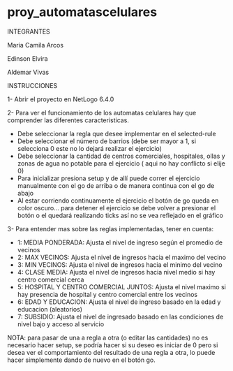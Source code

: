 # proy_automatascelulares

 INTEGRANTES 

Maria Camila Arcos

Edinson Elvira

Aldemar Vivas


INSTRUCCIONES 

1- Abrir el proyecto en NetLogo 6.4.0

2- Para ver el funcionamiento de los automatas celulares hay que comprender las diferentes caracteristicas.
  - Debe seleccionar la regla que desee implementar en el selected-rule
  - Debe seleccionar el número de barrios (debe ser mayor a 1, si selecciona 0 este no lo dejará realizar el ejercicio)
  - Debe seleccionar la cantidad de centros comerciales, hospitales, ollas y zonas de agua no potable para el ejercicio ( aqui no hay conflicto si elije 0)
  - Para inicializar presiona setup y de allí puede correr el ejercicio manualmente con el go de arriba o de manera continua con el go de abajo
  - Al estar corriendo continuamente el ejercicio el botón de go queda en color oscuro... para detener el ejercicio se debe volver a presionar el botón o el quedará realizando ticks así no se vea reflejado en el gráfico

3- Para entender mas sobre las reglas implementadas, tener en cuenta:
  - 1: MEDIA PONDERADA: Ajusta el nivel de ingreso según el promedio de vecinos
  - 2: MAX VECINOS: Ajusta el nivel de ingresos hacia el maximo del vecino
  - 3: MIN VECINOS: Ajusta el nivel de ingresos hacia el minimo del vecino
  - 4: CLASE MEDIA: Ajusta el nivel de ingresos hacia nivel medio si hay centro comercial cerca
  - 5: HOSPITAL Y CENTRO COMERCIAL JUNTOS: Ajusta el nivel maximo si hay presencia de hospital y centro comercial entre los vecinos
  - 6: EDAD Y EDUCACION: Ajusta el nivel de ingreso basado en la edad y educacion (aleatorios)
  - 7: SUBSIDIO: Ajusta el nivel de ingresado basado en las condiciones de nivel bajo y acceso al servicio

NOTA: para pasar de una a regla a otra (o editar las cantidades) no es necesario hacer setup, se podría hacer si su deseo es iniciar de 0 pero si desea ver el comportamiento del resultado de una regla a otra, lo puede hacer simplemente dando de nuevo en el botón go.
  
